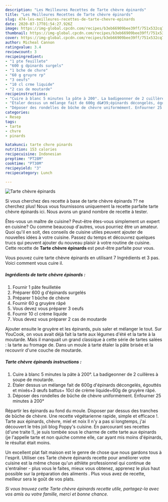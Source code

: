 ```yaml
---
description: "Les Meilleures Recettes de Tarte chèvre épinards"
title: "Les Meilleures Recettes de Tarte chèvre épinards"
slug: 474-les-meilleures-recettes-de-tarte-chevre-epinards
date: 2020-07-17T01:54:27.926Z
image: https://img-global.cpcdn.com/recipes/b3eb66909bee39ff/751x532cq70/tarte-chevre-epinards-photo-principale-de-la-recette.jpg
thumbnail: https://img-global.cpcdn.com/recipes/b3eb66909bee39ff/751x532cq70/tarte-chevre-epinards-photo-principale-de-la-recette.jpg
cover: https://img-global.cpcdn.com/recipes/b3eb66909bee39ff/751x532cq70/tarte-chevre-epinards-photo-principale-de-la-recette.jpg
author: Micheal Cannon
ratingvalue: 3.4
reviewcount: 3
recipeingredient:
- "1 pte feuillete"
- "600 g dpinards surgels"
- "1 bche de chvre"
- "60 g gruyre rp"
- "3 oeufs"
- "10 cl crme liquide"
- "2 cas de moutarde"
recipeinstructions:
- "Cuire à blanc 5 minutes la pâte à 200°. La badigeonner de 2 cuillères à soupe de moutarde."
- "Étaler dessus un mélange fait de 600g d&#39;épinards décongelés, égouttés et mixés+3 œufs battus+ 10cl de crème liquide+60g de gruyère râpé."
- "Déposer des rondelles de bûche de chèvre uniformément. Enfourner 25 minutes à 200°"
categories:
- Resep
tags:
- tarte
- chvre
- pinards

katakunci: tarte chvre pinards 
nutrition: 153 calories
recipecuisine: Indonesian
preptime: "PT28M"
cooktime: "PT30M"
recipeyield: "3"
recipecategory: Lunch

---
```



![Tarte chèvre épinards](https://img-global.cpcdn.com/recipes/b3eb66909bee39ff/751x532cq70/tarte-chevre-epinards-photo-principale-de-la-recette.jpg)

Si vous cherchez des recette à base de tarte chèvre épinards ?? ne cherchez plus! Nous vous fournissons uniquement la recette parfaite tarte chèvre épinards ici. Nous avons un grand nombre de recette à tester.

Êtes-vous un maître de cuisine? Peut-être êtes-vous simplement un expert en cuisine? Ou comme beaucoup d'autres, vous pourriez être un amateur. Quoi qu'il en soit, des conseils de cuisine utiles peuvent ajouter de nouvelles idées à votre cuisine. Passez du temps et découvrez quelques trucs qui peuvent ajouter du nouveau plaisir à votre routine de cuisine. Cette recette de <strong> Tarte chèvre épinards </strong> est peut-être parfaite pour vous.

<!--inarticleads1-->

Vous pouvez cuire tarte chèvre épinards en utilisant 7 Ingrédients et 3 pas. Voici comment vous cuire il.

##### Ingrédients de tarte chèvre épinards :

1. Fournir 1 pâte feuilletée
1. Préparer 600 g d&#39;épinards surgelés
1. Préparer 1 bûche de chèvre
1. Fournir 60 g gruyère râpé
1. Vous devez vous préparer 3 oeufs
1. Fournir 10 cl crème liquide
1. Vous devez vous préparer 2 cas de moutarde


Ajouter ensuite le gruyère et les épinards, puis saler et mélanger le tout. Sur YouCook, on vous avait déjà fait la tarte aux légumes d&#39;été et la tarte à la moutarde. Mais il manquait un grand classique à cette série de tartes salées : la tarte au fromage de. Dans un moule à tarte étaler la pâte brisée et la recouvrir d&#39;une couche de moutarde. 

<!--inarticleads2-->

##### Tarte chèvre épinards instructions :

1. Cuire à blanc 5 minutes la pâte à 200°. La badigeonner de 2 cuillères à soupe de moutarde.
1. Étaler dessus un mélange fait de 600g d&#39;épinards décongelés, égouttés et mixés+3 œufs battus+ 10cl de crème liquide+60g de gruyère râpé.
1. Déposer des rondelles de bûche de chèvre uniformément. Enfourner 25 minutes à 200°


Répartir les épinards au fond du moule. Disposer par dessus des tranches de bûche de chèvre. Une recette végétarienne rapide, simple et efficace !. Tarte aux épinards, chèvre, miel et noix Il n&#39;y a pas si longtemps, j&#39;ai découvert le très joli blog Poppy&#39;s cuisine. En parcourant ses recettes (d&#39;une traite !), je suis tombée sous le charme de cette tarte aux épinards (je l&#39;appelle tarte et non quiche comme elle, car ayant mis moins d&#39;épinards, le résultat était moins. 

<!--inarticleads1-->

<p>
Un excellent plat fait maison est le genre de chose que nous gardons tous à l'esprit. Utiliser ces Tarte chèvre épinards recette pour améliorer votre cuisine est la même chose qu'un athlète professionnel qui continue de s'entraîner - plus vous le faites, mieux vous obtenez, apprenez le plus haut possible sur la préparation des aliments . Plus vous avez de recette, meilleur sera le goût de vos plats.
</p>

<p>
<i>Si vous trouvez cette Tarte chèvre épinards recette utile, partagez-la avec vos amis ou votre famille, merci et bonne chance.</i>
</p>
